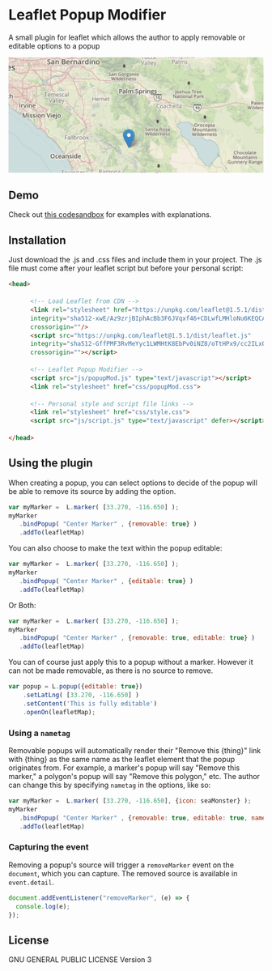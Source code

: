 # Leaflet Popup Modifier
A small plugin for leaflet which allows the author to apply removable or editable options to a popup


<p align="center">
  <img src="leaflet-popupMod-gif.gif">
</p>


## Demo

Check out [this codesandbox](https://codesandbox.io/s/leaflet-popup-modifier-kbuwd) for examples with explanations.


## Installation
Just download the .js and .css files and include them in your project.  The .js file must come after your leaflet
script but before your personal script:

```html
<head>

      <!-- Load Leaflet from CDN -->
      <link rel="stylesheet" href="https://unpkg.com/leaflet@1.5.1/dist/leaflet.css"
      integrity="sha512-xwE/Az9zrjBIphAcBb3F6JVqxf46+CDLwfLMHloNu6KEQCAWi6HcDUbeOfBIptF7tcCzusKFjFw2yuvEpDL9wQ=="
      crossorigin=""/>
      <script src="https://unpkg.com/leaflet@1.5.1/dist/leaflet.js"
      integrity="sha512-GffPMF3RvMeYyc1LWMHtK8EbPv0iNZ8/oTtHPx9/cc2ILxQ+u905qIwdpULaqDkyBKgOaB57QTMg7ztg8Jm2Og=="
      crossorigin=""></script>

      <!-- Leaflet Popup Modifier -->
      <script src="js/popupMod.js" type="text/javascript"></script>
      <link rel="stylesheet" href="css/popupMod.css">

      <!-- Personal style and script file links -->
      <link rel="stylesheet" href="css/style.css">
      <script src="js/script.js" type="text/javascript" defer></script>

</head>
```

## Using the plugin

When creating a popup, you can select options to decide of the popup will be able to remove its source by adding the option.

```javascript
var myMarker =  L.marker( [33.270, -116.650] );
myMarker
   .bindPopup( "Center Marker" , {removable: true} )
   .addTo(leafletMap)
```

You can also choose to make the text within the popup editable:

```javascript
var myMarker =  L.marker( [33.270, -116.650] );
myMarker
   .bindPopup( "Center Marker" , {editable: true} )
   .addTo(leafletMap)
```

Or Both:

```javascript
var myMarker =  L.marker( [33.270, -116.650] );
myMarker
   .bindPopup( "Center Marker" , {removable: true, editable: true} )
   .addTo(leafletMap)
```

You can of course just apply this to a popup without a marker.   However it can not be made removable, as there is no source to remove.

```javascript
var popup = L.popup({editable: true})
    .setLatLng( [33.270, -116.650] )
    .setContent('This is fully editable')
    .openOn(leafletMap);
```

### Using a `nametag`

Removable popups will automatically render their "Remove this {thing}" link with {thing} as the same name as the leaflet element that the popup originates from.  For example, a marker's popup will say "Remove this marker," a polygon's popup will say "Remove this polygon," etc.  The author can change this by specifying `nametag` in the options, like so:

````javascript
var myMarker =  L.marker( [33.270, -116.650], {icon: seaMonster} );
myMarker
   .bindPopup( "Center Marker" , {removable: true, editable: true, nametag: 'Sea Monster'} )
   .addTo(leafletMap)
````

### Capturing the event

Removing a popup's source will trigger a `removeMarker` event on the `document`, which you can capture.  The removed source is available in `event.detail`.

````javascript
document.addEventListener("removeMarker", (e) => {
  console.log(e);
});
````

## License
GNU GENERAL PUBLIC LICENSE Version 3

